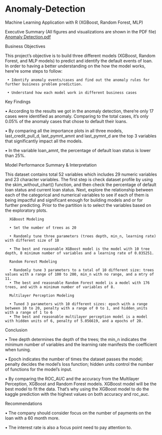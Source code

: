 # Anomaly-Detection
Machine Learning Application with R (XGBoost, Random Forest, MLP)

Executive Summary (All figures and visualizations are shown in the PDF file)
[Anomaly Detection.pdf](https://github.com/EvanaZhang/Anomaly-Detection/files/9805307/Anomaly.Detection.pdf)


Business Objectives

This project’s objective is to build three different models (XGBoost, Random Forest, and MLP models) to predict and identify the default events of loan. In order to having a better understanding on the how the model works, here’re some steps to follow:
      
     • Identify anomaly events/cases and find out the anomaly rules for further business problem prediction.
     
     • Understand how each model work in different business cases
   

Key Findings 

• According to the results we got in the anomaly detection, there’re only 17 cases were identified as anomaly. Comparing to the total cases, it’s only 0.05% of the anomaly cases that chose to default their loans.

• By comparing all the importance plots in all three models, last_credit_pull_d, last_pymnt_amnt and last_pymnt_d are the top 3 variables that significantly impact all the models.

• In the variable loan_amnt, the percentage of default loan status is lower than 25%.


Model Performance Summary & Interpretation 

This dataset contains total 52 variables which includes 29 numeric variables and 23 character variables. The first step is check dataset profile by using the skim_without_chart() function, and then check the percentage of default loan status and current loan status. Next, explore the relationship between each of the categorical and numerical variables to see if each of them is being impactful and significant enough for building models and or for further predicting. Prior to the partition is to select the variables based on the exploratory plots.

      XGBoost Modeling
      
      • Set the number of trees as 20
      
      • Randomly tune three parameters (trees depth, min_n, learning rate) with different size of 10
      
      • The best and reasonable XGBoost model is the model with 10 tree depth, 8 minimum number of variables and a learning rate of 0.035251.

      Random Forest Modeling
      
      • Randomly tune 3 parameters to a total of 10 different size: trees values with a range of 100 to 200, min_n with no range, and a mtry of 11.
      • The best and reasonable Random Forest model is a model with 176 trees, and with a minimum number of variables of 8.
      
      Multilayer Perception Modeling
      
      • Tuned 3 parameters with 10 different sizes: epoch with a range between 10 to 20, penalty with a range of 0 to 1, and hidden_units with a range of 1 to 6
      • The best and reasonable multilayer perception model is a model with hidden units of 6, penalty of 5.056619, and a epochs of 20.
    

Conclusion 

• Tree depth determines the depth of the trees; the min_n indicates the minimum number of variables and the learning rate manifests the coefficient when tuning.

• Epoch indicates the number of times the dataset passes the model; penalty decides the model’s loss function; hidden units control the number of functions for the model’s input.

• By comparing the ROC_AUC and the accuracy from the Multilayer Perception, XGBoost and Random Forest models. XGBoost model will be the best model to fit the data. That’s why using the XGBoost model to do the kaggle prediction with the highest values on both accuracy and roc_auc.


Recommendations

• The company should consider focus on the number of payments on the loan with a 60 month more.

• The interest rate is also a focus point need to pay attention to.





